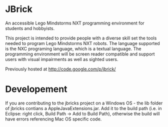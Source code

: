 JBrick
=

An accessible Lego Mindstorms NXT programming environment for students and hobbyists.

This project is intended to provide people with a diverse skill set the tools needed to program Lego Mindstorms NXT robots. The language supported is the NXC programing language, which is a textual language. The programming environment will be screen reader compatible and support users with visual impairments as well as sighted users. 

Previously hosted at http://code.google.com/p/jbrick/

Developement
=

If you are contributing to the jbricks project on a Windows OS - the lib folder of jbricks contians a AppleJavaExtensions.jar. Add it to the build path (i.e. in Eclipse: right click, Build Path -> Add to Build Path), otherwise the build will have errors referencing Mac OS specific code. 

